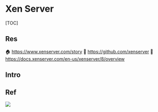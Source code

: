 # Xen Server

[TOC]



## Res
🏠 https://www.xenserver.com/story
🚧 https://github.com/xenserver
📂 https://docs.xenserver.com/en-us/xenserver/8/overview



## Intro


## Ref
[虚拟化技术Xen与XenServer的区别 | CSDN]: https://blog.csdn.net/Kim_Weir/article/details/80555678

![](../../../../../../../../Assets/Pics/Pasted%20image%2020231226230622.png)

[硬件服务器虚拟化之XenServer和vSphere介绍 | CSDN]: https://blog.csdn.net/caryxp/article/details/132568764